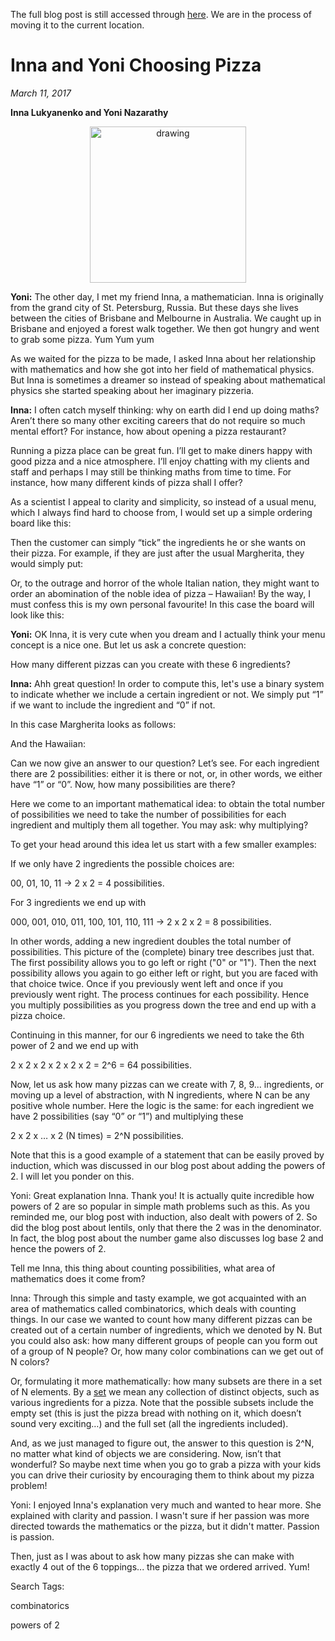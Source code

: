 The full blog post is still accessed through [here](https://www.1onepsilon.com/single-post/2017/03/10/Inna-and-Yoni-Choosing-Pizza). We are in the process of moving it to the current location.


# Inna and Yoni Choosing Pizza
*March 11, 2017*


**Inna Lukyanenko and Yoni Nazarathy**

<center>
 <img class = "blog-inline-image" src="https://es-app.com/assets/uIld21.png" alt="drawing" width="250px"/>
</center>

**Yoni:** The other day, I met my friend Inna, a mathematician. Inna is originally from the grand city of St. Petersburg, Russia. But these days she lives between the cities of Brisbane and Melbourne in Australia. We caught up in Brisbane and enjoyed a forest walk together. We then got hungry and went to grab some pizza. Yum Yum yum

 

As we waited for the pizza to be made, I asked Inna about her relationship with mathematics and how she got into her field of mathematical physics. But Inna is sometimes a dreamer so instead of speaking about mathematical physics she started speaking about her imaginary pizzeria.

 

**Inna:** I often catch myself thinking: why on earth did I end up doing maths? Aren’t there so many other exciting careers that do not require so much mental effort? For instance, how about opening a pizza restaurant?

 

Running a pizza place can be great fun. I’ll get to make diners happy with good pizza and a nice atmosphere. I’ll enjoy chatting with my clients and staff and perhaps I may still be thinking maths from time to time. For instance, how many different kinds of pizza shall I offer?

 

As a scientist I appeal to clarity and simplicity, so instead of a usual menu, which I always find hard to choose from, I would set up a simple ordering board like this:



Then the customer can simply “tick” the ingredients he or she wants on their pizza. For example, if they are just after the usual Margherita, they would simply put:



Or, to the outrage and horror of the whole Italian nation, they might want to order an abomination of the noble idea of pizza – Hawaiian! By the way, I must confess this is my own personal favourite! In this case the board will look like this:



**Yoni:** OK Inna, it is very cute when you dream and I actually think your menu concept is a nice one. But let us ask a concrete question:

 

How many different pizzas can you create with these 6 ingredients?

**Inna:** Ahh great question! In order to compute this, let's use a binary system to indicate whether we include a certain ingredient or not. We simply put “1” if we want to include the ingredient and “0” if not.

In this case Margherita looks as follows:

And the Hawaiian:



Can we now give an answer to our question? Let’s see. For each ingredient there are 2 possibilities: either it is there or not, or, in other words, we either have “1” or “0”. Now, how many possibilities are there?

 

Here we come to an important mathematical idea: to obtain the total number of possibilities we need to take the number of possibilities for each ingredient and multiply them all together. You may ask: why multiplying?

 

To get your head around this idea let us start with a few smaller examples:

 

If we only have 2 ingredients the possible choices are:

 

00, 01, 10, 11 → 2 x 2 = 4 possibilities.

 

For 3 ingredients we end up with

 

000, 001, 010, 011, 100, 101, 110, 111 → 2 x 2 x 2 = 8 possibilities.

 

In other words, adding a new ingredient doubles the total number of possibilities. This picture of the (complete) binary tree describes just that. The first possibility allows you to go left or right ("0" or "1"). Then the next possibility allows you again to go either left or right, but you are faced with that choice twice. Once if you previously went left and once if you previously went right. The process continues for each possibility. Hence you multiply possibilities as you progress down the tree and end up with a pizza choice.


Continuing in this manner, for our 6 ingredients we need to take the 6th power of 2 and we end up with

 

2 x 2 x 2 x 2 x 2 x 2 = 2^6 = 64 possibilities.

 

Now, let us ask how many pizzas can we create with 7, 8, 9... ingredients, or moving up a level of abstraction, with N ingredients, where N can be any positive whole number. Here the logic is the same: for each ingredient we have 2 possibilities (say “0” or “1”) and multiplying these

 

2 x 2 x … x 2 (N times) = 2^N possibilities.

 

Note that this is a good example of a statement that can be easily proved by induction, which was discussed in our blog post about adding the powers of 2. I will let you ponder on this.   

Yoni: Great explanation Inna. Thank you! It is actually quite incredible how powers of 2 are so popular in simple math problems such as this. As you reminded me, our blog post with induction, also dealt with powers of 2. So did the blog post about lentils, only that there the 2 was in the denominator. In fact, the blog post about the number game also discusses log base 2 and hence the powers of 2.

 

Tell me Inna, this thing about counting possibilities, what area of mathematics does it come from?

Inna: Through this simple and tasty example, we got acquainted with an area of mathematics called combinatorics, which deals with counting things. In our case we wanted to count how many different pizzas can be created out of a certain number of ingredients, which we denoted by N. But you could also ask: how many different groups of people can you form out of a group of N people? Or, how many color combinations can we get out of N colors?

 

Or, formulating it more mathematically: how many subsets are there in a set of N elements. By a <a href="https:/epsilonstream.com/topic/set"> set</a> we mean any collection of distinct objects, such as various ingredients for a pizza. Note that the possible subsets include the empty set (this is just the pizza bread with nothing on it, which doesn’t sound very exciting…) and the full set (all the ingredients included).

 

And, as we just managed to figure out, the answer to this question is 2^N, no matter what kind of objects we are considering. Now, isn’t that wonderful? So maybe next time when you go to grab a pizza with your kids you can drive their curiosity by encouraging them to think about my pizza problem!

Yoni: I enjoyed Inna's explanation very much and wanted to hear more. She explained with clarity and passion. I wasn't sure if her passion was more directed towards the mathematics or the pizza, but it didn't matter. Passion is passion.

 

Then, just as I was about to ask how many pizzas she can make with exactly 4 out of the 6 toppings... the pizza that we ordered arrived. Yum!

 


 


 

Search Tags:

combinatorics

powers of 2

